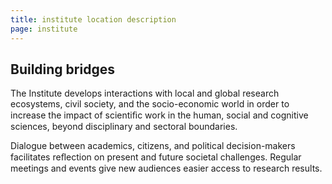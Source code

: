 ```yaml
---
title: institute location description
page: institute
---
```

## Building bridges

The Institute develops interactions with local and global research ecosystems, civil society, and the socio-economic world in order to increase the impact of scientiﬁc work in the human, social and cognitive sciences, beyond disciplinary and sectoral boundaries.

Dialogue between academics, citizens, and political decision-makers facilitates reﬂection on present and future societal challenges. Regular meetings and events give new audiences easier access to research results.[](/activities/membership)